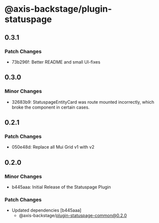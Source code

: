 # @axis-backstage/plugin-statuspage

## 0.3.1

### Patch Changes

- 73b296f: Better README and small UI-fixes

## 0.3.0

### Minor Changes

- 32683b9: StatuspageEntityCard was route mounted incorrectly, which broke the component in certain cases.

## 0.2.1

### Patch Changes

- 050e48d: Replace all Mui Grid v1 with v2

## 0.2.0

### Minor Changes

- b445aaa: Initial Release of the Statuspage Plugin

### Patch Changes

- Updated dependencies [b445aaa]
  - @axis-backstage/plugin-statuspage-common@0.2.0
